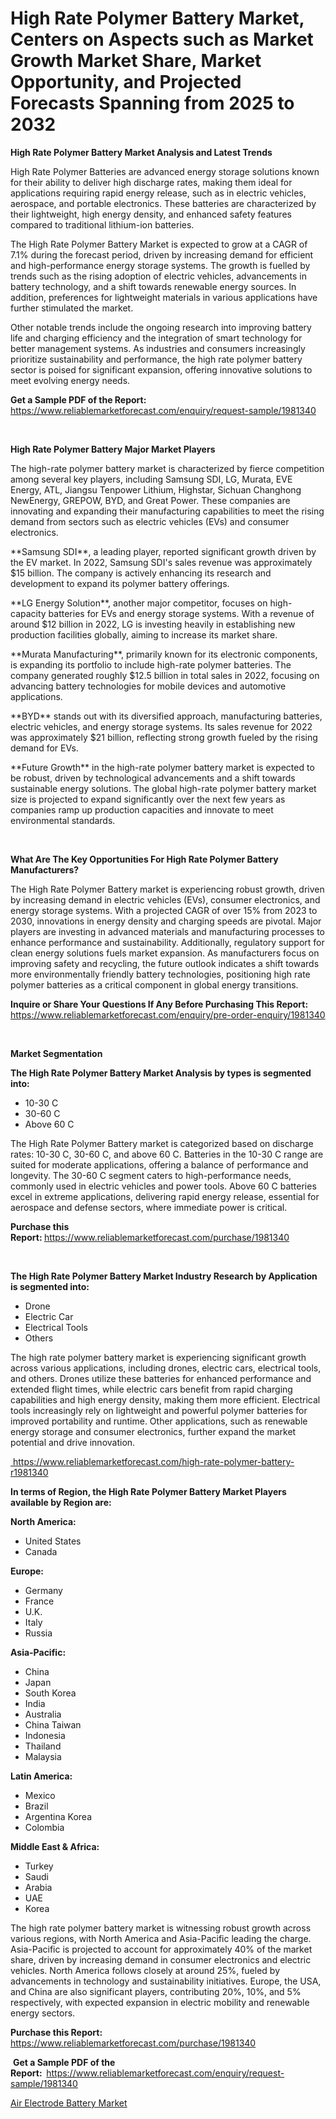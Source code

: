 <p><h1>High Rate Polymer Battery Market, Centers on Aspects such as Market Growth Market Share, Market Opportunity, and Projected Forecasts Spanning from 2025 to 2032</h1></p><p><strong>High Rate Polymer Battery Market Analysis and Latest Trends</strong></p>
<p><p>High Rate Polymer Batteries are advanced energy storage solutions known for their ability to deliver high discharge rates, making them ideal for applications requiring rapid energy release, such as in electric vehicles, aerospace, and portable electronics. These batteries are characterized by their lightweight, high energy density, and enhanced safety features compared to traditional lithium-ion batteries. </p><p>The High Rate Polymer Battery Market is expected to grow at a CAGR of 7.1% during the forecast period, driven by increasing demand for efficient and high-performance energy storage systems. The growth is fuelled by trends such as the rising adoption of electric vehicles, advancements in battery technology, and a shift towards renewable energy sources. In addition, preferences for lightweight materials in various applications have further stimulated the market. </p><p>Other notable trends include the ongoing research into improving battery life and charging efficiency and the integration of smart technology for better management systems. As industries and consumers increasingly prioritize sustainability and performance, the high rate polymer battery sector is poised for significant expansion, offering innovative solutions to meet evolving energy needs.</p></p>
<p><strong>Get a Sample PDF of the Report:&nbsp;</strong> <a href="https://www.reliablemarketforecast.com/enquiry/request-sample/1981340?utm_campaign=1169&utm_medium=2&utm_source=Github&utm_content=ia&utm_term=13022025&utm_id=high-rate-polymer-battery">https://www.reliablemarketforecast.com/enquiry/request-sample/1981340</a></p>
<p>&nbsp;</p>
<p><strong>High Rate Polymer Battery Major Market Players</strong></p>
<p><p>The high-rate polymer battery market is characterized by fierce competition among several key players, including Samsung SDI, LG, Murata, EVE Energy, ATL, Jiangsu Tenpower Lithium, Highstar, Sichuan Changhong NewEnergy, GREPOW, BYD, and Great Power. These companies are innovating and expanding their manufacturing capabilities to meet the rising demand from sectors such as electric vehicles (EVs) and consumer electronics.</p><p>**Samsung SDI**, a leading player, reported significant growth driven by the EV market. In 2022, Samsung SDI's sales revenue was approximately $15 billion. The company is actively enhancing its research and development to expand its polymer battery offerings.</p><p>**LG Energy Solution**, another major competitor, focuses on high-capacity batteries for EVs and energy storage systems. With a revenue of around $12 billion in 2022, LG is investing heavily in establishing new production facilities globally, aiming to increase its market share.</p><p>**Murata Manufacturing**, primarily known for its electronic components, is expanding its portfolio to include high-rate polymer batteries. The company generated roughly $12.5 billion in total sales in 2022, focusing on advancing battery technologies for mobile devices and automotive applications.</p><p>**BYD** stands out with its diversified approach, manufacturing batteries, electric vehicles, and energy storage systems. Its sales revenue for 2022 was approximately $21 billion, reflecting strong growth fueled by the rising demand for EVs.</p><p>**Future Growth** in the high-rate polymer battery market is expected to be robust, driven by technological advancements and a shift towards sustainable energy solutions. The global high-rate polymer battery market size is projected to expand significantly over the next few years as companies ramp up production capacities and innovate to meet environmental standards.</p></p>
<p>&nbsp;</p>
<p><strong>What Are The Key Opportunities For High Rate Polymer Battery Manufacturers?</strong></p>
<p><p>The High Rate Polymer Battery market is experiencing robust growth, driven by increasing demand in electric vehicles (EVs), consumer electronics, and energy storage systems. With a projected CAGR of over 15% from 2023 to 2030, innovations in energy density and charging speeds are pivotal. Major players are investing in advanced materials and manufacturing processes to enhance performance and sustainability. Additionally, regulatory support for clean energy solutions fuels market expansion. As manufacturers focus on improving safety and recycling, the future outlook indicates a shift towards more environmentally friendly battery technologies, positioning high rate polymer batteries as a critical component in global energy transitions.</p></p>
<p><strong>Inquire or Share Your Questions If Any Before Purchasing This Report:</strong> <a href="https://www.reliablemarketforecast.com/enquiry/pre-order-enquiry/1981340?utm_campaign=1169&utm_medium=2&utm_source=Github&utm_content=ia&utm_term=13022025&utm_id=high-rate-polymer-battery">https://www.reliablemarketforecast.com/enquiry/pre-order-enquiry/1981340</a></p>
<p>&nbsp;</p>
<p><strong>Market Segmentation</strong></p>
<p><strong>The High Rate Polymer Battery Market Analysis by types is segmented into:</strong></p>
<p><ul><li>10-30 C</li><li>30-60 C</li><li>Above 60 C</li></ul></p>
<p><p>The High Rate Polymer Battery market is categorized based on discharge rates: 10-30 C, 30-60 C, and above 60 C. Batteries in the 10-30 C range are suited for moderate applications, offering a balance of performance and longevity. The 30-60 C segment caters to high-performance needs, commonly used in electric vehicles and power tools. Above 60 C batteries excel in extreme applications, delivering rapid energy release, essential for aerospace and defense sectors, where immediate power is critical.</p></p>
<p><strong>Purchase this Report:&nbsp;</strong><a href="https://www.reliablemarketforecast.com/purchase/1981340?utm_campaign=1169&utm_medium=2&utm_source=Github&utm_content=ia&utm_term=13022025&utm_id=high-rate-polymer-battery">https://www.reliablemarketforecast.com/purchase/1981340</a></p>
<p>&nbsp;</p>
<p><strong>The High Rate Polymer Battery Market Industry Research by Application is segmented into:</strong></p>
<p><ul><li>Drone</li><li>Electric Car</li><li>Electrical Tools</li><li>Others</li></ul></p>
<p><p>The high rate polymer battery market is experiencing significant growth across various applications, including drones, electric cars, electrical tools, and others. Drones utilize these batteries for enhanced performance and extended flight times, while electric cars benefit from rapid charging capabilities and high energy density, making them more efficient. Electrical tools increasingly rely on lightweight and powerful polymer batteries for improved portability and runtime. Other applications, such as renewable energy storage and consumer electronics, further expand the market potential and drive innovation.</p></p>
<p><a href="https://www.reliablemarketforecast.com/high-rate-polymer-battery-r1981340?utm_campaign=1169&utm_medium=2&utm_source=Github&utm_content=ia&utm_term=13022025&utm_id=high-rate-polymer-battery">&nbsp;https://www.reliablemarketforecast.com/high-rate-polymer-battery-r1981340</a></p>
<p><strong>In terms of Region, the High Rate Polymer Battery Market Players available by Region are:</strong></p>
<p>
    <p> <strong> North America: </strong>
        <ul>
            <li>United States</li>
            <li>Canada</li>
        </ul>
        </p> 
    <p> <strong> Europe: </strong>
        <ul>
            <li>Germany</li>
            <li>France</li>
            <li>U.K.</li>
            <li>Italy</li>
            <li>Russia</li>
        </ul>
        </p> 
    <p> <strong> Asia-Pacific: </strong>
        <ul>
            <li>China</li>
            <li>Japan</li>
            <li>South Korea</li>
            <li>India</li>
            <li>Australia</li>
            <li>China Taiwan</li>
            <li>Indonesia</li>
            <li>Thailand</li>
            <li>Malaysia</li>
        </ul>
        </p> 
    <p> <strong> Latin America: </strong>
        <ul>
            <li>Mexico</li>
            <li>Brazil</li>
            <li>Argentina Korea</li>
            <li>Colombia</li>
        </ul>
        </p> 
    <p> <strong> Middle East & Africa: </strong>
        <ul>
            <li>Turkey</li>
            <li>Saudi</li>
            <li>Arabia</li>
            <li>UAE</li>
            <li>Korea</li>
        </ul>
    </p>
    </p>
<p><p>The high rate polymer battery market is witnessing robust growth across various regions, with North America and Asia-Pacific leading the charge. Asia-Pacific is projected to account for approximately 40% of the market share, driven by increasing demand in consumer electronics and electric vehicles. North America follows closely at around 25%, fueled by advancements in technology and sustainability initiatives. Europe, the USA, and China are also significant players, contributing 20%, 10%, and 5% respectively, with expected expansion in electric mobility and renewable energy sectors.</p></p>
<p><strong>Purchase this Report: </strong><a href="https://www.reliablemarketforecast.com/purchase/1981340?utm_campaign=1169&utm_medium=2&utm_source=Github&utm_content=ia&utm_term=13022025&utm_id=high-rate-polymer-battery">https://www.reliablemarketforecast.com/purchase/1981340</a></p>
<p>&nbsp;<strong>Get a Sample PDF of the Report:&nbsp;&nbsp;</strong><a href="https://www.reliablemarketforecast.com/enquiry/request-sample/1981340?utm_campaign=1169&utm_medium=2&utm_source=Github&utm_content=ia&utm_term=13022025&utm_id=high-rate-polymer-battery">https://www.reliablemarketforecast.com/enquiry/request-sample/1981340</a></p>
<p><strong></strong></p>
<p><p><a href="https://github.com/pizolina/Market-Research-Report-List-7/blob/main/air-electrode-battery-market.md?utm_campaign=1169&utm_medium=2&utm_source=Github&utm_content=ia&utm_term=13022025&utm_id=high-rate-polymer-battery">Air Electrode Battery Market</a></p></p>